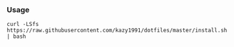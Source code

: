 
### Usage

```
curl -LSfs https://raw.githubusercontent.com/kazy1991/dotfiles/master/install.sh | bash
```
